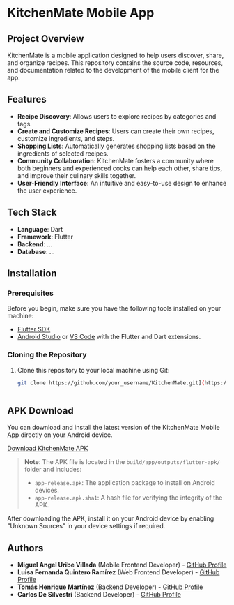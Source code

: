 # KitchenMate Mobile App



## Project Overview

KitchenMate is a mobile application designed to help users discover, share, and organize recipes. This repository contains the source code, resources, and documentation related to the development of the mobile client for the app.



## Features

- **Recipe Discovery**: Allows users to explore recipes by categories and tags.
- **Create and Customize Recipes**: Users can create their own recipes, customize ingredients, and steps.
- **Shopping Lists**: Automatically generates shopping lists based on the ingredients of selected recipes.
- **Community Collaboration**: KitchenMate fosters a community where both beginners and experienced cooks can help each other, share tips, and improve their culinary skills together.
- **User-Friendly Interface**: An intuitive and easy-to-use design to enhance the user experience.



## Tech Stack

- **Language**: Dart
- **Framework**: Flutter
- **Backend**: ...
- **Database**: ...



## Installation

### Prerequisites

Before you begin, make sure you have the following tools installed on your machine:

- [Flutter SDK](https://flutter.dev/docs/get-started/install)
- [Android Studio](https://developer.android.com/studio) or [VS Code](https://code.visualstudio.com/) with the Flutter and Dart extensions.



### Cloning the Repository

1. Clone this repository to your local machine using Git:

   ```bash
   git clone https://github.com/your_username/KitchenMate.git](https://github.com/KitchenMatePuj/MOBILE-Project.git



## APK Download

You can download and install the latest version of the KitchenMate Mobile App directly on your Android device.

  [Download KitchenMate APK](https://github.com/KitchenMatePuj/MOBILE-Project/releases/download/latest/app-release.apk)

> **Note**: The APK file is located in the `build/app/outputs/flutter-apk/` folder and includes:
> - `app-release.apk`: The application package to install on Android devices.
> - `app-release.apk.sha1`: A hash file for verifying the integrity of the APK.

After downloading the APK, install it on your Android device by enabling "Unknown Sources" in your device settings if required.



## Authors

- **Miguel Angel Uribe Villada** (Mobile Frontend Developer) - [GitHub Profile](https://github.com/MiguelUribeVillada)
- **Luisa Fernanda Quintero Ramírez** (Web Frontend Developer) - [GitHub Profile](https://github.com/Luquinra)
- **Tomás Henrique Martínez** (Backend Developer) - [GitHub Profile](https://github.com/iTMG22)
- **Carlos De Silvestri** (Backend Developer) - [GitHub Profile](https://github.com/MrDesilvestri)
